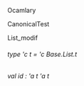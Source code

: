 Ocamlary

CanonicalTest

List_modif



######  type        'c     t        =     'c       Base.List.t               



######  val       id   :      'a       t                          'a       t         



